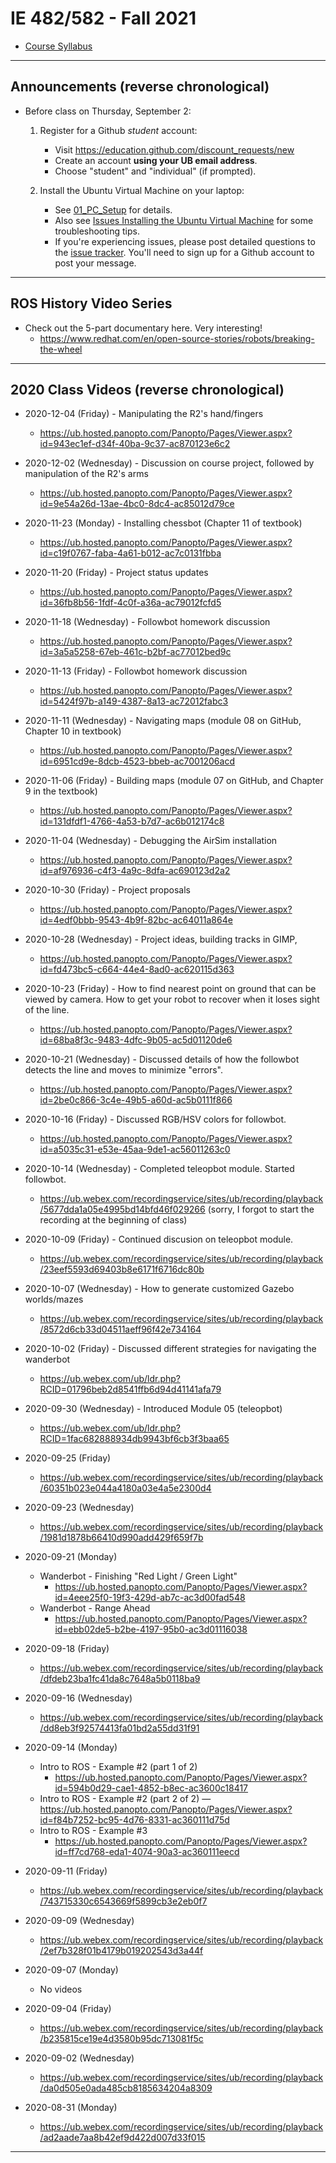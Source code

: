 # IE 482/582 - Fall 2021

- [Course Syllabus](IE_482-582_Syllabus_Fall_2021.pdf)

--- 

## Announcements (reverse chronological)

- Before class on Thursday, September 2:
	1. Register for a Github *student* account:
	    - Visit https://education.github.com/discount_requests/new
	    - Create an account **using your UB email address**.  
	    - Choose "student" and "individual" (if prompted). 

	2. Install the Ubuntu Virtual Machine on your laptop:  
        - See [01_PC_Setup](01_PC_Setup/README.md) for details.
        - Also see [Issues Installing the Ubuntu Virtual Machine](https://github.com/IE-482-582/fall2021/issues/2) for some troubleshooting tips.
        - If you're experiencing issues, please post detailed questions to the [issue tracker](https://github.com/IE-482-582/fall2021/issues).  You'll need to sign up for a Github account to post your message.

---      

## ROS History Video Series
- Check out the 5-part documentary here.  Very interesting!
    - https://www.redhat.com/en/open-source-stories/robots/breaking-the-wheel 
    
---    
    
## 2020 Class Videos (reverse chronological)
- 2020-12-04 (Friday) - Manipulating the R2's hand/fingers
    - https://ub.hosted.panopto.com/Panopto/Pages/Viewer.aspx?id=943ec1ef-d34f-40ba-9c37-ac870123e6c2
    
- 2020-12-02 (Wednesday) - Discussion on course project, followed by manipulation of the R2's arms
     - https://ub.hosted.panopto.com/Panopto/Pages/Viewer.aspx?id=9e54a26d-13ae-4bc0-8dc4-ac85012d79ce

- 2020-11-23 (Monday) - Installing chessbot (Chapter 11 of textbook)
    - https://ub.hosted.panopto.com/Panopto/Pages/Viewer.aspx?id=c19f0767-faba-4a61-b012-ac7c0131fbba 
    
- 2020-11-20 (Friday) - Project status updates
    - https://ub.hosted.panopto.com/Panopto/Pages/Viewer.aspx?id=36fb8b56-1fdf-4c0f-a36a-ac79012fcfd5 
    
- 2020-11-18 (Wednesday) - Followbot homework discussion
    - https://ub.hosted.panopto.com/Panopto/Pages/Viewer.aspx?id=3a5a5258-67eb-461c-b2bf-ac77012bed9c 
    
- 2020-11-13 (Friday) - Followbot homework discussion
    - https://ub.hosted.panopto.com/Panopto/Pages/Viewer.aspx?id=5424f97b-a149-4387-8a13-ac72012fabc3 
    
- 2020-11-11 (Wednesday) - Navigating maps (module 08 on GitHub, Chapter 10 in textbook)
    - https://ub.hosted.panopto.com/Panopto/Pages/Viewer.aspx?id=6951cd9e-8dcb-4523-bbeb-ac7001206acd 
    
- 2020-11-06 (Friday) - Building maps (module 07 on GitHub, and Chapter 9 in the textbook)
    - https://ub.hosted.panopto.com/Panopto/Pages/Viewer.aspx?id=131dfdf1-4766-4a53-b7d7-ac6b012174c8 
    
- 2020-11-04 (Wednesday) - Debugging the AirSim installation
    - https://ub.hosted.panopto.com/Panopto/Pages/Viewer.aspx?id=af976936-c4f3-4a9c-8dfa-ac690123d2a2 
    
- 2020-10-30 (Friday) - Project proposals
    - https://ub.hosted.panopto.com/Panopto/Pages/Viewer.aspx?id=4edf0bbb-9543-4b9f-82bc-ac64011a864e 
    
- 2020-10-28 (Wednesday) - Project ideas, building tracks in GIMP, 
    - https://ub.hosted.panopto.com/Panopto/Pages/Viewer.aspx?id=fd473bc5-c664-44e4-8ad0-ac620115d363 

- 2020-10-23 (Friday) - How to find nearest point on ground that can be viewed by camera.  How to get your robot to recover when it loses sight of the line.
    - https://ub.hosted.panopto.com/Panopto/Pages/Viewer.aspx?id=68ba8f3c-9483-4dfc-9b05-ac5d01120de6

- 2020-10-21 (Wednesday) - Discussed details of how the followbot detects the line and moves to minimize "errors".
    - https://ub.hosted.panopto.com/Panopto/Pages/Viewer.aspx?id=2be0c866-3c4e-49b5-a60d-ac5b0111f866 
    
- 2020-10-16 (Friday) - Discussed RGB/HSV colors for followbot.
    - https://ub.hosted.panopto.com/Panopto/Pages/Viewer.aspx?id=a5035c31-e53e-45aa-9de1-ac56011263c0 
    
- 2020-10-14 (Wednesday) - Completed teleopbot module.  Started followbot.
    - https://ub.webex.com/recordingservice/sites/ub/recording/playback/5677dda1a05e4995bd14bfd46f029266 (sorry, I forgot to start the recording at the beginning of class)

- 2020-10-09 (Friday) - Continued discusion on teleopbot module.
    - https://ub.webex.com/recordingservice/sites/ub/recording/playback/23eef5593d69403b8e6171f6716dc80b

- 2020-10-07 (Wednesday) - How to generate customized Gazebo worlds/mazes
    - https://ub.webex.com/recordingservice/sites/ub/recording/playback/8572d6cb33d04511aeff96f42e734164

- 2020-10-02 (Friday) - Discussed different strategies for navigating the wanderbot
    - https://ub.webex.com/ub/ldr.php?RCID=01796beb2d8541ffb6d94d41141afa79

- 2020-09-30 (Wednesday) - Introduced Module 05 (teleopbot)
    - https://ub.webex.com/ub/ldr.php?RCID=1fac682888934db9943bf6cb3f3baa65
    
- 2020-09-25 (Friday)
    - https://ub.webex.com/recordingservice/sites/ub/recording/playback/60351b023e044a4180a03e4a5e2300d4

- 2020-09-23 (Wednesday)
    - https://ub.webex.com/recordingservice/sites/ub/recording/playback/1981d1878b66410d990add429f659f7b

- 2020-09-21 (Monday)
    - Wanderbot - Finishing "Red Light / Green Light" 
        - https://ub.hosted.panopto.com/Panopto/Pages/Viewer.aspx?id=4eee25f0-19f3-429d-ab7c-ac3d00fad548
    - Wanderbot - Range Ahead 
        - https://ub.hosted.panopto.com/Panopto/Pages/Viewer.aspx?id=ebb02de5-b2be-4197-95b0-ac3d01116038

- 2020-09-18 (Friday)
    - https://ub.webex.com/recordingservice/sites/ub/recording/playback/dfdeb23ba1fc41da8c7648a5b0118ba9

- 2020-09-16 (Wednesday)
    - https://ub.webex.com/recordingservice/sites/ub/recording/playback/dd8eb3f92574413fa01bd2a55dd31f91

- 2020-09-14 (Monday)
    - Intro to ROS - Example #2 (part 1 of 2)
        - https://ub.hosted.panopto.com/Panopto/Pages/Viewer.aspx?id=594b0d29-cae1-4852-b8ec-ac3600c18417 
    - Intro to ROS - Example #2 (part 2 of 2)
        — https://ub.hosted.panopto.com/Panopto/Pages/Viewer.aspx?id=f84b7252-bc95-4d76-8331-ac360111d75d 
    - Intro to ROS - Example #3
        - https://ub.hosted.panopto.com/Panopto/Pages/Viewer.aspx?id=ff7cd768-eda1-4074-90a3-ac360111eecd 

- 2020-09-11 (Friday)
    - https://ub.webex.com/recordingservice/sites/ub/recording/playback/743715330c6543669f5899cb3e2eb0f7

- 2020-09-09 (Wednesday)
    - https://ub.webex.com/recordingservice/sites/ub/recording/playback/2ef7b328f01b4179b019202543d3a44f

- 2020-09-07 (Monday)
    - No videos
    
- 2020-09-04 (Friday)
    - https://ub.webex.com/recordingservice/sites/ub/recording/playback/b235815ce19e4d3580b95dc713081f5c

- 2020-09-02 (Wednesday)
    - https://ub.webex.com/recordingservice/sites/ub/recording/playback/da0d505e0ada485cb8185634204a8309

- 2020-08-31 (Monday)
    - https://ub.webex.com/recordingservice/sites/ub/recording/playback/ad2aade7aa8b42ef9d422d007d33f015

---



